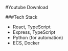#Youtube Download

###Tech Stack
- React, TypeScript
- Express, TypeScript
- Python (for automation)
- ECS, Docker


